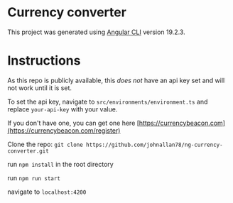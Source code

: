 # Currency converter

This project was generated using [Angular CLI](https://github.com/angular/angular-cli) version 19.2.3.

# Instructions

As this repo is publicly available, this _does not_ have an api key set and will not work until it is set.

To set the api key, navigate to `src/environments/environment.ts` and replace `your-api-key` with your value.

If you don't have one, you can get one here [https://currencybeacon.com](https://currencybeacon.com/register)

Clone the repo: `git clone https://github.com/johnallan78/ng-currency-converter.git`

run `npm install` in the root directory

run `npm run start` 

navigate to `localhost:4200`
